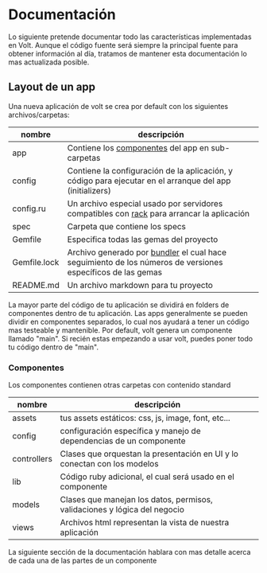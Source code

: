 # Documentación

Lo siguiente pretende documentar todo las características implementadas en Volt.
Aunque el código fuente será siempre la principal fuente para obtener información
al día, tratamos de mantener esta documentación lo mas actualizada posible.

## Layout de un app

Una nueva aplicación de volt se crea por default con los siguientes archivos/carpetas:

| nombre          | descripción                                                      |
|-----------------|------------------------------------------------------------------|
| app             | Contiene los [componentes](docs/components.md) del app en sub-carpetas |
| config          | Contiene la configuración de la aplicación, y código para ejecutar en el arranque del app (initializers) |
| config.ru       | Un archivo especial usado por servidores compatibles con [rack](http://rack.github.io/) para arrancar la aplicación |
| spec            | Carpeta que contiene los specs |
| Gemfile         | Especifica todas las gemas del proyecto |
| Gemfile.lock    | Archivo generado por [bundler](http://bundler.io/) el cual hace seguimiento de los números de versiones específicos de las gemas |
| README.md       | Un archivo markdown para tu proyecto |

La mayor parte del código de tu aplicación se dividirá en folders de componentes dentro de tu aplicación. Las apps generalmente se pueden dividir en
componentes separados, lo cual nos ayudará a tener un código mas testeable y mantenible.
Por default, volt genera un componente llamado "main". Si recién estas empezando a usar volt, puedes poner todo tu código dentro de "main".

### Componentes

Los componentes contienen otras carpetas con contenido standard

| nombre          | descripción                                                      |
|-----------------|------------------------------------------------------------------|
| assets          | tus assets estáticos: css, js, image, font, etc...               |
| config          | configuración específica y manejo de dependencias de un componente |
| controllers     | Clases que orquestan la presentación en UI y lo conectan con los modelos |
| lib             | Código ruby adicional, el cual será usado en el componente |
| models          | Clases que manejan los datos, permisos, validaciones y lógica del negocio |
| views           | Archivos html representan la vista de nuestra aplicación |

La siguiente sección de la documentación hablara con mas detalle acerca de cada una de las partes de un componente

